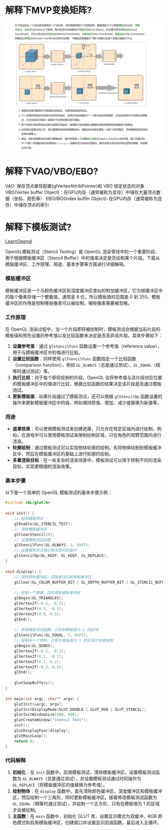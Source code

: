 # 解释下MVP变换矩阵?
![alt text](image.png)


# 解释下VAO/VBO/EBO?
VAO: 保存顶点属性配置(glVertexAttribPointer)和 VBO 绑定状态的对象
VBO(Vertex buffer Object)：在GPU内存（通常被称为显存）中储存大量顶点数据（坐标、颜色等）
EBO/IBO(Index buffer Object): 在GPU内存（通常被称为显存）中储存顶点的索引


# 解释下模板测试?
[LearnOpengl](https://learnopengl-cn.github.io/04%20Advanced%20OpenGL/02%20Stencil%20testing/)

OpenGL模板测试（Stencil Testing）是 OpenGL 渲染管线中的一个重要阶段，用于根据模板缓冲区（Stencil Buffer）中的值来决定是否绘制某个片段。下面从模板缓冲区、工作原理、用途、基本步骤等方面进行详细解释。

### 模板缓冲区
模板缓冲区是一个与颜色缓冲区和深度缓冲区类似的附加缓冲区，它为帧缓冲区中的每个像素存储一个整数值，通常是 8 位，所以模板值的范围是 0 到 255。模板缓冲区的作用是控制哪些像素可以被绘制，哪些像素需要被忽略。

### 工作原理
在 OpenGL 渲染过程中，当一个片段即将被绘制时，模板测试会根据当前片段的模板值和预先设置的参考值以及比较函数来决定是否丢弃该片段。具体步骤如下：
1. **设置参考值**：通过 `glStencilFunc` 函数设置一个参考值（reference value），用于与模板缓冲区中的值进行比较。
2. **设置比较函数**：同样使用 `glStencilFunc` 函数指定一个比较函数（comparison function），例如 `GL_ALWAYS`（总是通过测试）、`GL_EQUAL`（相等时通过测试）等。
3. **执行比较**：对于每个即将绘制的片段，OpenGL 会将参考值与该片段对应位置的模板缓冲区中的值进行比较，根据比较函数的结果决定该片段是否通过模板测试。
4. **更新模板值**：如果片段通过了模板测试，还可以根据 `glStencilOp` 函数设置的操作来更新模板缓冲区中的值，例如保持原值、增加、减少或替换为新值等。

### 用途
- **遮罩效果**：可以使用模板测试来创建遮罩，只允许在特定区域内进行绘制。例如，在游戏中可以使用模板测试来限制绘制区域，只在角色的视野范围内进行渲染。
- **轮廓绘制**：通过模板测试可以实现物体轮廓的绘制。先将物体绘制到模板缓冲区中，然后在模板缓冲区的基础上进行轮廓的绘制。
- **多重渲染目标**：在一些复杂的渲染场景中，模板测试可以用于控制不同的渲染目标，实现更精细的渲染效果。

### 基本步骤
以下是一个简单的 OpenGL 模板测试的基本步骤示例：

```c
#include <GL/glut.h>

void init() {
    // 启用模板测试
    glEnable(GL_STENCIL_TEST);
    // 清除模板缓冲区
    glClearStencil(0);
    // 设置模板测试函数
    glStencilFunc(GL_ALWAYS, 1, 0xFF);
    // 设置模板测试通过和失败时的操作
    glStencilOp(GL_KEEP, GL_KEEP, GL_REPLACE);
}

void display() {
    // 清除颜色缓冲区、深度缓冲区和模板缓冲区
    glClear(GL_COLOR_BUFFER_BIT | GL_DEPTH_BUFFER_BIT | GL_STENCIL_BUFFER_BIT);

    // 绘制一个物体，同时更新模板缓冲区
    glBegin(GL_TRIANGLES);
    glVertex2f(-0.5, -0.5);
    glVertex2f(0.5, -0.5);
    glVertex2f(0.0, 0.5);
    glEnd();

    // 修改模板测试函数，只绘制模板值为 1 的区域
    glStencilFunc(GL_EQUAL, 1, 0xFF);
    // 绘制另一个物体，只有在模板值为 1 的区域才会被绘制
    glBegin(GL_QUADS);
    glVertex2f(-0.2, -0.2);
    glVertex2f(0.2, -0.2);
    glVertex2f(0.2, 0.2);
    glVertex2f(-0.2, 0.2);
    glEnd();

    glutSwapBuffers();
}

int main(int argc, char** argv) {
    glutInit(&argc, argv);
    glutInitDisplayMode(GLUT_DOUBLE | GLUT_RGB | GLUT_STENCIL);
    glutInitWindowSize(800, 600);
    glutCreateWindow("Stencil Test");
    init();
    glutDisplayFunc(display);
    glutMainLoop();
    return 0;
}
```

### 代码解释
1. **初始化**：在 `init` 函数中，启用模板测试，清除模板缓冲区，设置模板测试函数为 `GL_ALWAYS`（总是通过测试），并设置模板测试通过时的操作为 `GL_REPLACE`（将模板缓冲区的值替换为参考值）。
2. **绘制物体**：在 `display` 函数中，首先清除颜色缓冲区、深度缓冲区和模板缓冲区，然后绘制一个三角形，同时更新模板缓冲区。接着修改模板测试函数为 `GL_EQUAL`（相等时通过测试），并绘制一个正方形，只有在模板值为 1 的区域才会被绘制。
3. **主函数**：在 `main` 函数中，初始化 GLUT 库，设置显示模式为双缓冲、RGB 颜色模式和启用模板缓冲区，创建窗口并设置显示回调函数，最后进入主循环。

